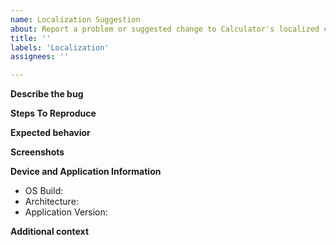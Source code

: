 ```yaml
---
name: Localization Suggestion
about: Report a problem or suggested change to Calculator's localized content.
title: ''
labels: 'Localization'
assignees: ''

---
```

<!--
Please note:  We cannot _accept_ any change to our localized resources files.
These files are automatically generated from an internal localization process.


When
- Ensure the bug reproduces on the latest version of the app.
- Search existing issues and make sure this issue is not already filed. -->

**Describe the bug**
<!-- A clear and concise description of what the bug is. -->

**Steps To Reproduce**
<!--Steps to reproduce the behavior:
1. Go to '...'
2. Click on '....'
3. Scroll down to '....'
4. See error-->

**Expected behavior**
<!-- A clear and concise description of what you expected to happen. -->

**Screenshots**
<!-- If applicable, add screenshots to help explain your problem. -->

**Device and Application Information**
 - OS Build:
 - Architecture:
 - Application Version:

<!--
Run the following commands in Powershell and copy/paste the output.

" - OS Build: $([Environment]::OSVersion.Version)"
" - Architecture: $((Get-AppxPackage -Name Microsoft.WindowsCalculator).Architecture)"
" - Application Version: $((Get-AppxPackage -Name Microsoft.WindowsCalculator).Version)"
-->

**Additional context**
<!-- Add any other context about the problem here. -->
